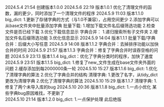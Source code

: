 2024.5.4 21:54 创建版本1.0.0
2024.5.6 22:19 版本1.0.1 优化了清理文件的函数，漏的更少，同时添加了一个清理文件的程序
2024.5.9 11:03 版本1.1.0 
    big_dict:
        1.更新了存储字典的方式（与1.0不兼容），占用空间更少 
        2.添加字典可以从base文件夹中批量添加字典
    批量下载:
        1.增加下载文件名后缀筛选功能
        2.检查文件是否已经下载
        3.优化下载信息显示
    字典合并：
        1.递归搜索所有子文件夹
        2.增加文件名后缀筛选功能
        3.优化信息显示
2024.5.9 14:04 版本1.1.1 
    批量下载/字典合并：后缀大小写任意
2024.5.9 14:08 版本1.1.2
    字典合并：去掉排序功能以加快合并的时间
2024.5.9 21:57 版本1.1.3
    字典合并：修复了字典合并时误吞空格的问题
2024.5.9 23:13 版本1.1.4
    big_dict：优化了字典分类时的程序，加快了速度
2024.5.9 23:51 版本1.1.5
    big_dict:
        1.修复了new_文件生成在base文件夹外面的问题
        2.缓存添加到每2000000条一轮
2024.5.10 15:27 版本1.1.6
    big_dict:
        1.优化了清理字典的算法
        2.优化了字典合并的结构
    清理字典:
        1.更改了名字，从tidy_dict更改为清理字典
        2.优化了清理字典的算法
2024.5.10 15:29 版本1.1.7
    清理字典:
        1.修复了两个未导入库的bug
2024.5.10 20:36 版本1.1.8
    big_dict:
        1.一点小优化
        某些字典bug原因难找，不更新了    
2024.5.10 21:14 版本1.2.0
    big_dict:
        1.一点保护处理
        此后绝版